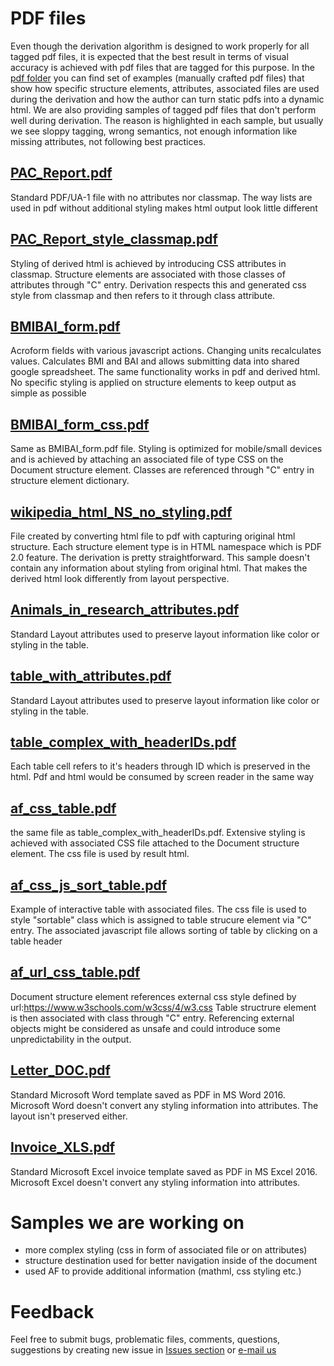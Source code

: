 # PDF files

Even though the derivation algorithm is designed to work properly for all tagged pdf files, it is expected that the best result in terms of visual accuracy is achieved with pdf files that are tagged for this purpose. In the [pdf folder](https://github.com/Normex/PDF-Derivation/blob/master/pdf) you can find set of examples (manually crafted pdf files) that show how specific structure elements, attributes, associated files are used during the derivation and how the author can turn static pdfs into a dynamic html. 
We are also providing samples of tagged pdf files that don't perform well during derivation. The reason is highlighted in each sample, but usually we see sloppy tagging, wrong semantics, not enough information like missing attributes, not following best practices.

## [PAC_Report.pdf](https://github.com/Normex/PDF-Derivation/blob/master/pdf/PAC_Report.pdf)
Standard PDF/UA-1 file with no attributes nor classmap. The way lists are used in pdf without additional styling makes html output look little different

## [PAC_Report_style_classmap.pdf](https://github.com/Normex/PDF-Derivation/blob/master/pdf/PAC_Report.pdf)
Styling of derived html is achieved by introducing CSS attributes in classmap. Structure elements are associated with those classes of attributes through "C" entry. Derivation respects this and generated css style from classmap and then refers to it through class attribute.

## [BMIBAI_form.pdf](https://github.com/Normex/PDF-Derivation/blob/master/pdf/BMIBAI_form.pdf)
Acroform fields with various javascript actions. Changing units recalculates values. Calculates BMI and BAI and allows submitting data into shared google spreadsheet. The same functionality works in pdf and derived html. No specific styling is applied on structure elements to keep output as simple as possible 

## [BMIBAI_form_css.pdf](https://github.com/Normex/PDF-Derivation/blob/master/pdf/BMIBAI_form_css.pdf)
Same as BMIBAI_form.pdf file. Styling is optimized for mobile/small devices and is achieved by attaching an associated file of type CSS on the Document structure element. Classes are referenced through "C" entry in structure element dictionary.

## [wikipedia_html_NS_no_styling.pdf](https://github.com/Normex/PDF-Derivation/blob/master/pdf/wikipedia_html_NS_no_styling.pdf)
File created by converting html file to pdf with capturing original html structure. Each structure element type is in HTML namespace which is PDF 2.0 feature. The derivation is pretty straightforward. This sample doesn't contain any information about styling from original html. That makes the derived html look differently from layout perspective. 

## [Animals_in_research_attributes.pdf](https://github.com/Normex/PDF-Derivation/blob/master/pdf/Animals_in_research_attributes.pdf)
Standard Layout attributes used to preserve layout information like color or styling in the table. 

## [table_with_attributes.pdf](https://github.com/Normex/PDF-Derivation/blob/master/pdf/table_with_attributes.pdf)
Standard Layout attributes used to preserve layout information like color or styling in the table. 

## [table_complex_with_headerIDs.pdf](https://github.com/Normex/PDF-Derivation/blob/master/pdf/table_complex_with_headerIDs.pdf)
Each table cell refers to it's headers through ID which is preserved in the html. Pdf and html would be consumed by screen reader in the same way

## [af_css_table.pdf](https://github.com/Normex/PDF-Derivation/blob/master/pdf/af_css_table.pdf)
the same file as table_complex_with_headerIDs.pdf. Extensive styling is achieved with associated CSS file attached to the Document structure element. The css file is used by result html.

## [af_css_js_sort_table.pdf](https://github.com/Normex/PDF-Derivation/blob/master/pdf/af_css_js_sort_table.pdf)
Example of interactive table with associated files. The css file is used to style "sortable" class which is assigned to table strucure element via "C" entry. The associated javascript file allows sorting of table by clicking on a table header

## [af_url_css_table.pdf](https://github.com/Normex/PDF-Derivation/blob/master/pdf/af_url_css_table.pdf)
Document structure element references external css style defined by url:https://www.w3schools.com/w3css/4/w3.css Table structrure element is then associated with class through "C" entry. Referencing external objects might be considered as unsafe and could introduce some unpredictability in the output.

## [Letter_DOC.pdf](https://github.com/Normex/PDF-Derivation/blob/master/pdf/Letter_DOC.pdf)
Standard Microsoft Word template saved as PDF in MS Word 2016. Microsoft Word doesn't convert any styling information into attributes. The layout isn't preserved either.

## [Invoice_XLS.pdf](https://github.com/Normex/PDF-Derivation/blob/master/pdf/Invoice_XLS.pdf)
Standard Microsoft Excel invoice template saved as PDF in MS Excel 2016. Microsoft Excel doesn't convert any styling information into attributes.


# Samples we are working on
- more complex styling (css in form of associated file or on attributes)
- structure destination used for better navigation inside of the document
- used AF to provide additional information (mathml, css styling etc.)

# Feedback
Feel free to submit bugs, problematic files, comments, questions, suggestions by creating new issue in [Issues section](https://github.com/Normex/PDF-Derivation/issues) or [e-mail us](mailto:pdf-derivation@digitaldocuments.org) 

